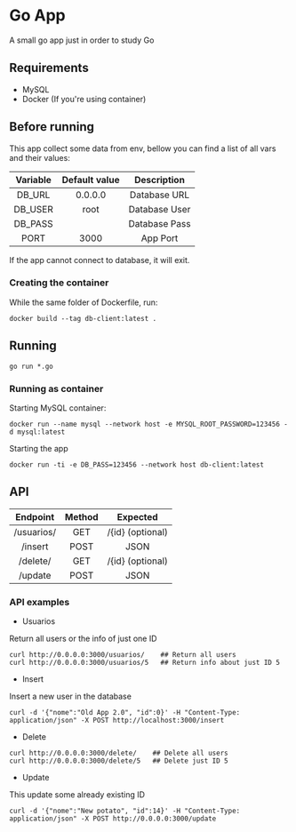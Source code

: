 # Go App

A small go app just in order to study Go

## Requirements

* MySQL
* Docker (If you're using container)

## Before running

This app collect some data from env, bellow you can find a list of all vars and their values:

| Variable      | Default value | Description   |
|:-------------:|:-------------:|:-------------:|
|    DB_URL     |    0.0.0.0    | Database URL  |
|    DB_USER    |     root      | Database User |
|    DB_PASS    |               | Database Pass |
|     PORT      |    3000       |   App Port    |

If the app cannot connect to database, it will exit.

### Creating the container

While the same folder of Dockerfile, run:

``` shell
docker build --tag db-client:latest .
```

## Running


``` shell
go run *.go
```

### Running as container

Starting MySQL container:

``` shell
docker run --name mysql --network host -e MYSQL_ROOT_PASSWORD=123456 -d mysql:latest
```

Starting the app

``` shell
docker run -ti -e DB_PASS=123456 --network host db-client:latest
```

## API

| Endpoint      | Method        | Expected         |
|:-------------:|:-------------:|:----------------:|
|  /usuarios/   | GET           | /{id} (optional) |
|    /insert    | POST          | JSON             |
|  /delete/     | GET           | /{id} (optional) |
|  /update      | POST          | JSON             |

### API examples

* Usuarios

Return all users or the info of just one ID

``` shell
curl http://0.0.0.0:3000/usuarios/    ## Return all users
curl http://0.0.0.0:3000/usuarios/5   ## Return info about just ID 5
```

* Insert

Insert a new user in the database

``` shell
curl -d '{"nome":"Old App 2.0", "id":0}' -H "Content-Type: application/json" -X POST http://localhost:3000/insert
```

* Delete

``` shell
curl http://0.0.0.0:3000/delete/    ## Delete all users
curl http://0.0.0.0:3000/delete/5   ## Delete just ID 5
```

* Update

This update some already existing ID

``` shell
curl -d '{"nome":"New potato", "id":14}' -H "Content-Type: application/json" -X POST http://0.0.0.0:3000/update
```